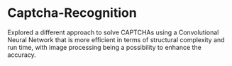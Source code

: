 # Captcha-Recognition
Explored a different approach to solve CAPTCHAs using a Convolutional Neural Network that is more efficient in terms of structural complexity and run time, with image processing being a possibility to enhance the accuracy.
